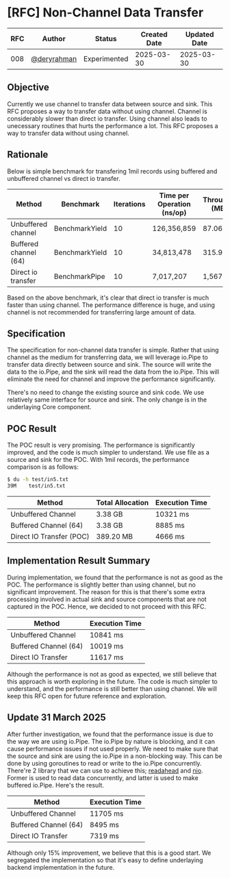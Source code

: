# [RFC] Non-Channel Data Transfer

| RFC | Author | Status | Created Date | Updated Date |
| --- | ------ | ------ | ------------ | ------------ |
| 008 | [@deryrahman](https://github.com/deryrahman) | Experimented | 2025-03-30 | 2025-03-30 |

## Objective
Currently we use channel to transfer data between source and sink. This RFC proposes a way to transfer data without using channel. Channel is considerably slower than direct io transfer. Using channel also leads to unecessary routines that hurts the performance a lot. This RFC proposes a way to transfer data without using channel.

## Rationale
Below is simple benchmark for transfering 1mil records using buffered and unbuffered channel vs direct io transfer.

| Method               | Benchmark         | Iterations | Time per Operation (ns/op) | Throughput (MB/s) | Memory Allocated (B/op) | Allocations per Operation |
|-----------------------|-------------------|------------|----------------------------|-------------------|--------------------------|---------------------------|
| Unbuffered channel    | BenchmarkYield    | 10         | 126,356,859                | 87.06             | 160                      | 2                         |
| Buffered channel (64)   | BenchmarkYield    | 10         | 34,813,478                 | 315.97            | 2,148                    | 4                         |
| Direct io transfer    | BenchmarkPipe     | 10         | 7,017,207                  | 1,567.58          | 128,279                  | 17                        |

Based on the above benchmark, it's clear that direct io transfer is much faster than using channel. The performance difference is huge, and using channel is not recommended for transferring large amount of data.

## Specification
The specification for non-channel data transfer is simple. Rather that using channel as the medium for transferring data, we will leverage io.Pipe to transfer data directly between source and sink. The source will write the data to the io.Pipe, and the sink will read the data from the io.Pipe. This will eliminate the need for channel and improve the performance significantly.

There's no need to change the existing source and sink code. We use relatively same interface for source and sink. The only change is in the underlaying Core component.

## POC Result
The POC result is very promising. The performance is significantly improved, and the code is much simpler to understand. We use file as a source and sink for the POC. With 1mil records, the performance comparison is as follows:

```sh
$ du -h test/in5.txt
39M    test/in5.txt
```

| Method               | Total Allocation | Execution Time |
|-----------------------|------------------|----------------|
| Unbuffered Channel    | 3.38 GB          | 10321 ms       |
| Buffered Channel (64) | 3.38 GB          | 8885 ms        |
| Direct IO Transfer (POC)    | 389.20 MB        | 4666 ms        |

## Implementation Result Summary
During implementation, we found that the performance is not as good as the POC. The performance is slightly better than using channel, but no significant improvement. The reason for this is that there's some extra processing involved in actual sink and source components that are not captured in the POC. Hence, we decided to not proceed with this RFC.

| Method               | Execution Time |
|-----------------------|------------------|
| Unbuffered Channel    | 10841 ms       |
| Buffered Channel (64) | 10019 ms        |
| Direct IO Transfer    | 11617 ms        |

Although the performance is not as good as expected, we still believe that this approach is worth exploring in the future. The code is much simpler to understand, and the performance is still better than using channel. We will keep this RFC open for future reference and exploration.

## Update 31 March 2025
After further investigation, we found that the performance issue is due to the way we are using io.Pipe. The io.Pipe by nature is blocking, and it can cause performance issues if not used properly. We need to make sure that the source and sink are using the io.Pipe in a non-blocking way. This can be done by using goroutines to read or write to the io.Pipe concurrently. There're 2 library that we can use to achieve this; [readahead](https://github.com/klauspost/readahead/) and [nio](https://github.com/djherbis/nio). Former is used to read data concurrently, and latter is used to make buffered io.Pipe. Here's the result.

| Method               | Execution Time |
|-----------------------|------------------|
| Unbuffered Channel    | 11705 ms       |
| Buffered Channel (64) | 8495 ms        |
| Direct IO Transfer    | 7319 ms        |

Although only 15% improvement, we believe that this is a good start. We segregated the implementation so that it's easy to define underlaying backend implementation in the future.
